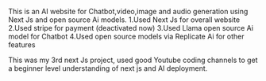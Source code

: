 This is an AI  website for Chatbot,video,image and audio generation using Next Js and open source Ai models.
1.Used Next Js for overall website
2.Used stripe for payment (deactivated now)
3.Used Llama open source Ai model for Chatbot
4.Used open source models via Replicate Ai for other features


This was my 3rd next Js project, used good Youtube coding channels to get a beginner level understanding of next js and AI deployment.
